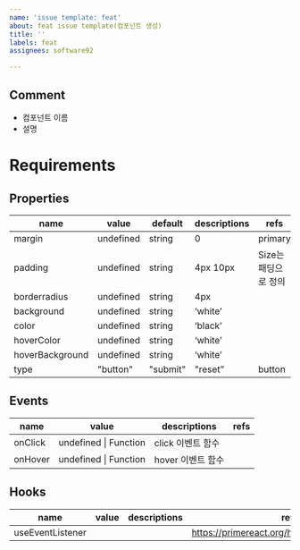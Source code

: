 ```yaml
---
name: 'issue template: feat'
about: feat issue template(컴포넌트 생성)
title: ''
labels: feat
assignees: software92

---
```


## Comment
- 컴포넌트 이름
- 설명

# Requirements
## Properties

name | value | default | descriptions | refs
-- | -- | -- | -- | --
margin | undefined | string | 0 | primary
padding | undefined | string | 4px 10px | Size는 패딩으로 정의
borderradius | undefined | string | 4px |  
background | undefined | string | ‘white’ |  
color | undefined | string | ‘black’ |  
hoverColor | undefined | string | ‘white’ |  
hoverBackground | undefined | string | ‘white’ |  
type | "button" | "submit" | "reset” | button


## Events
name | value | descriptions | refs
-- | -- | -- | --
onClick | undefined \| Function | click 이벤트 함수 |  
onHover | undefined \| Function | hover 이벤트 함수 |  

## Hooks
name | value | descriptions | refs
-- | -- | -- | --
useEventListener |   |   | https://primereact.org/hooks/useeventlistener/
